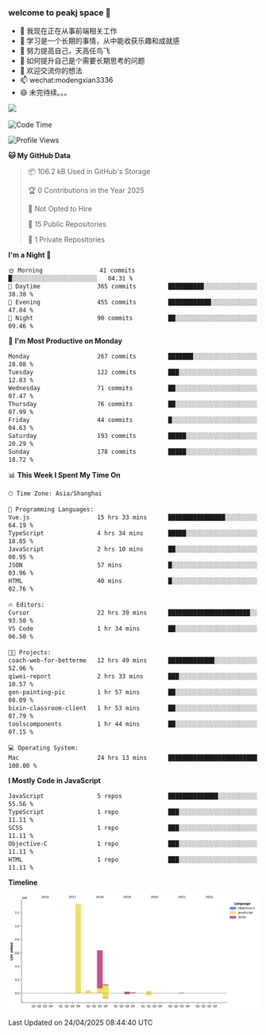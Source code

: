 ### welcome to peakj space 👋



- 🔭 我现在正在从事前端相关工作
- 🌱 学习是一个长期的事情，从中能收获乐趣和成就感
- 👯 努力提高自己，天高任鸟飞
- 🤔 如何提升自己是个需要长期思考的问题
- 💬 欢迎交流你的想法
- 📫 wechat:modengxian3336
- 😄 未完待续。。。

![](https://s2.ax1x.com/2019/06/28/ZKxc4J.jpg)

<!--START_SECTION:waka-->
![Code Time](http://img.shields.io/badge/Code%20Time-4%2C545%20hrs%202%20mins-blue)

![Profile Views](http://img.shields.io/badge/Profile%20Views-0-blue)

**🐱 My GitHub Data** 

> 📦 106.2 kB Used in GitHub's Storage 
 > 
> 🏆 0 Contributions in the Year 2025
 > 
> 🚫 Not Opted to Hire
 > 
> 📜 15 Public Repositories 
 > 
> 🔑 1 Private Repositories 
 > 
**I'm a Night 🦉** 

```text
🌞 Morning                41 commits          █░░░░░░░░░░░░░░░░░░░░░░░░   04.31 % 
🌆 Daytime                365 commits         ██████████░░░░░░░░░░░░░░░   38.38 % 
🌃 Evening                455 commits         ████████████░░░░░░░░░░░░░   47.84 % 
🌙 Night                  90 commits          ██░░░░░░░░░░░░░░░░░░░░░░░   09.46 % 
```
📅 **I'm Most Productive on Monday** 

```text
Monday                   267 commits         ███████░░░░░░░░░░░░░░░░░░   28.08 % 
Tuesday                  122 commits         ███░░░░░░░░░░░░░░░░░░░░░░   12.83 % 
Wednesday                71 commits          ██░░░░░░░░░░░░░░░░░░░░░░░   07.47 % 
Thursday                 76 commits          ██░░░░░░░░░░░░░░░░░░░░░░░   07.99 % 
Friday                   44 commits          █░░░░░░░░░░░░░░░░░░░░░░░░   04.63 % 
Saturday                 193 commits         █████░░░░░░░░░░░░░░░░░░░░   20.29 % 
Sunday                   178 commits         █████░░░░░░░░░░░░░░░░░░░░   18.72 % 
```


📊 **This Week I Spent My Time On** 

```text
🕑︎ Time Zone: Asia/Shanghai

💬 Programming Languages: 
Vue.js                   15 hrs 33 mins      ████████████████░░░░░░░░░   64.19 % 
TypeScript               4 hrs 34 mins       █████░░░░░░░░░░░░░░░░░░░░   18.85 % 
JavaScript               2 hrs 10 mins       ██░░░░░░░░░░░░░░░░░░░░░░░   08.95 % 
JSON                     57 mins             █░░░░░░░░░░░░░░░░░░░░░░░░   03.96 % 
HTML                     40 mins             █░░░░░░░░░░░░░░░░░░░░░░░░   02.76 % 

🔥 Editors: 
Cursor                   22 hrs 39 mins      ███████████████████████░░   93.50 % 
VS Code                  1 hr 34 mins        ██░░░░░░░░░░░░░░░░░░░░░░░   06.50 % 

🐱‍💻 Projects: 
coach-web-for-betterme   12 hrs 49 mins      █████████████░░░░░░░░░░░░   52.96 % 
qiwei-report             2 hrs 33 mins       ███░░░░░░░░░░░░░░░░░░░░░░   10.57 % 
gen-painting-pic         1 hr 57 mins        ██░░░░░░░░░░░░░░░░░░░░░░░   08.09 % 
bixin-classroom-client   1 hr 53 mins        ██░░░░░░░░░░░░░░░░░░░░░░░   07.79 % 
toolscomponents          1 hr 44 mins        ██░░░░░░░░░░░░░░░░░░░░░░░   07.15 % 

💻 Operating System: 
Mac                      24 hrs 13 mins      █████████████████████████   100.00 % 
```

**I Mostly Code in JavaScript** 

```text
JavaScript               5 repos             ██████████████░░░░░░░░░░░   55.56 % 
TypeScript               1 repo              ███░░░░░░░░░░░░░░░░░░░░░░   11.11 % 
SCSS                     1 repo              ███░░░░░░░░░░░░░░░░░░░░░░   11.11 % 
Objective-C              1 repo              ███░░░░░░░░░░░░░░░░░░░░░░   11.11 % 
HTML                     1 repo              ███░░░░░░░░░░░░░░░░░░░░░░   11.11 % 
```



**Timeline**

![Lines of Code chart](https://raw.githubusercontent.com/PeakJ/PeakJ/master/assets/bar_graph.png)


 Last Updated on 24/04/2025 08:44:40 UTC
<!--END_SECTION:waka-->
